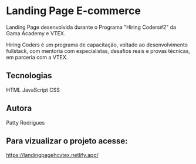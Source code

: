 # Landing Page E-commerce

Landing Page desenvolvida durante o Programa "Hiring Coders#2" da Gama Academy e VTEX.

Hiring Coders é um programa de capacitação, voltado ao desenvolvimento fullstack, com mentoria com especialistas, desafios reais e provas técnicas, em parceria com a VTEX. 

## Tecnologias

HTML
JavaScript
CSS


## Autora
Patty Rodrigues

## Para vizualizar o projeto acesse:
https://landingpagehcvtex.netlify.app/